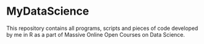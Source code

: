 # MyDataScience

This repository contains all programs, scripts and pieces of code developed by me in R as a part of Massive Online Open Courses on Data Science.
